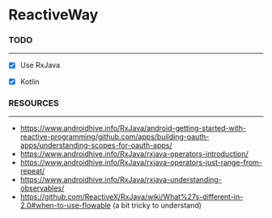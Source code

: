 # ReactiveWay

### **TODO**
_____________________________________________________________

- [X] Use RxJava
- [X] Kotlin


### **RESOURCES**
______________________________________________________________

* https://www.androidhive.info/RxJava/android-getting-started-with-reactive-programming/github.com/apps/building-oauth-apps/understanding-scopes-for-oauth-apps/
* https://www.androidhive.info/RxJava/rxjava-operators-introduction/
* https://www.androidhive.info/RxJava/rxjava-operators-just-range-from-repeat/
* https://www.androidhive.info/RxJava/rxjava-understanding-observables/
* https://github.com/ReactiveX/RxJava/wiki/What%27s-different-in-2.0#when-to-use-flowable (a bit tricky to understand)